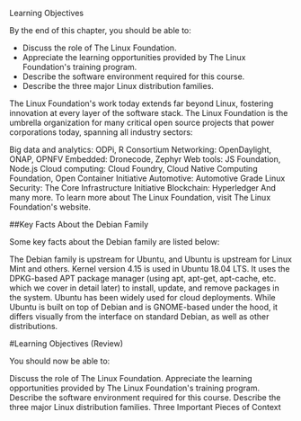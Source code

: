 Learning Objectives

By the end of this chapter, you should be able to:

* Discuss the role of The Linux Foundation.
* Appreciate the learning opportunities provided by The Linux Foundation's training program.
* Describe the software environment required for this course.
* Describe the three major Linux distribution families.


The Linux Foundation's work today extends far beyond Linux, fostering innovation at every layer of the software stack. 
The Linux Foundation is the umbrella organization for many critical open source projects that power corporations today, spanning all industry sectors:

Big data and analytics: ODPi, R Consortium
Networking: OpenDaylight, ONAP, OPNFV
Embedded: Dronecode, Zephyr
Web tools: JS Foundation, Node.js
Cloud computing: Cloud Foundry, Cloud Native Computing Foundation, Open Container Initiative
Automotive: Automotive Grade Linux
Security: The Core Infrastructure Initiative
Blockchain: Hyperledger
And many more.
To learn more about The Linux Foundation, visit The Linux Foundation's website.

##Key Facts About the Debian Family

Some key facts about the Debian family are listed below:

The Debian family is upstream for Ubuntu, and Ubuntu is upstream for Linux Mint and others.
Kernel version 4.15 is used in Ubuntu 18.04 LTS.
It uses the DPKG-based APT package manager (using apt, apt-get, apt-cache, etc. which we cover in detail later) to install, update, and remove packages in the system.
Ubuntu has been widely used for cloud deployments.
While Ubuntu is built on top of Debian and is GNOME-based under the hood, it differs visually from the interface on standard Debian, as well as other distributions.


#Learning Objectives (Review)

You should now be able to:

Discuss the role of The Linux Foundation.
Appreciate the learning opportunities provided by The Linux Foundation's training program.
Describe the software environment required for this course.
Describe the three major Linux distribution families.
Three Important Pieces of Context
